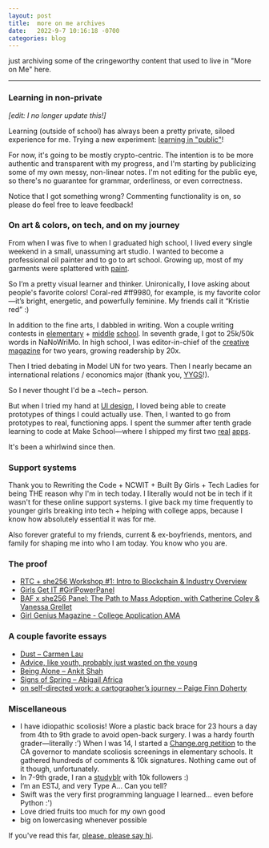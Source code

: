 ```yaml
---
layout: post
title:  more on me archives
date:   2022-9-7 10:16:18 -0700
categories: blog
---
```


just archiving some of the cringeworthy content that used to live in "More on Me" here.

---


### Learning in non-private

_[edit: I no longer update this!]_

Learning (outside of school) has always been a pretty private, siloed experience for me. Trying a new experiment: [learning in "public"](https://www.notion.so/dual-effort-learning-in-public-cc9ff63eabc64d27a3efe45369fccd88)!

For now, it's going to be mostly crypto-centric. The intention is to be more authentic and transparent with my progress, and I'm starting by publicizing some of my own messy, non-linear notes. I'm not editing for the public eye, so there's no guarantee for grammar, orderliness, or even correctness.

Notice that I got something wrong? Commenting functionality is on, so please do feel free to leave feedback!

### On art & colors, on tech, and on my journey

From when I was five to when I graduated high school, I lived every single weekend in a small, unassuming art studio. I wanted to become a professional oil painter and to go to art school. Growing up, most of my garments were splattered with [paint](https://www.behance.net/gallery/72001185/Kristie-Huang-Art-Portfolio).

So I’m a pretty visual learner and thinker. Unironically, I love asking about people's favorite colors! Coral-red #ff9980, for example, is my favorite color—it’s bright, energetic, and powerfully feminine. My friends call it “Kristie red” :)

In addition to the fine arts, I dabbled in writing. Won a couple writing contests in [elementary](https://web.archive.org/web/20120415084842/http://www.tuolumne.org/content/article.php/20120410143026414) + [middle](https://web.archive.org/web/20160421063816/http://sanfrancisco.adl.org/news/41827/) [school](https://web.archive.org/web/20170429092315/https://www.mercurynews.com/2015/05/21/palo-alto-student-wins-essay-contest/). In seventh grade, I got to 25k/50k words in NaNoWriMo. In high school, I was editor-in-chief of the [creative magazine](https://issuu.com/pandorasbox.gunn) for two years, growing readership by 20x.

Then I tried debating in Model UN for two years. Then I nearly became an international relations / economics major (thank you, [YYGS](https://globalscholars.yale.edu/international-affairs-globalization)!).

So I never thought I'd be a ~tech~ person.

But when I tried my hand at [UI design](https://www.behance.net/kristiehuang), I loved being able to create prototypes of things I could actually use. Then, I wanted to go from prototypes to real, functioning apps. I spent the summer after tenth grade learning to code at Make School—where I shipped my first two [real](http://tinyurl.com/cloudcloset) [apps](http://tinyurl.com/airtimeevents).

It's been a whirlwind since then.

### Support systems

Thank you to Rewriting the Code + NCWIT + Built By Girls + Tech Ladies for being THE reason why I'm in tech today. I literally would not be in tech if it wasn't for these online support systems. I give back my time frequently to younger girls breaking into tech + helping with college apps, because I know how absolutely essential it was for me.

Also forever grateful to my friends, current & ex-boyfriends, mentors, and family for shaping me into who I am today. You know who you are.

### The proof

- [RTC + she256 Workshop #1: Intro to Blockchain & Industry Overview](https://twitter.com/she_256/status/1364439534906171393)
- [Girls Get IT #GirlPowerPanel](https://www.instagram.com/p/CBbVHmalvQj/)
- [BAF x she256 Panel: The Path to Mass Adoption, with Catherine Coley & Vanessa Grellet](https://www.youtube.com/watch?v=f3i9kItUi-k&t=73s)
- [Girl Genius Magazine - College Application AMA](https://youtu.be/lKmgBW9mHGk)

### A couple favorite essays

- [Dust – Carmen Lau](https://altered.substack.com/p/dust?s=r)
- [Advice, like youth, probably just wasted on the young](https://www.chicagotribune.com/columns/chi-schmich-sunscreen-column-column.html)
- [Being Alone – Ankit Shah](https://www.ankit.fyi/being-alone)
- [Signs of Spring – Abigail Africa](https://app.sparkmailapp.com/web-share/9OJcHD2jn-v0gPAjRfG_phaW3Hbz4gTEOzHm694E)
- [on self-directed work: a cartographer’s journey – Paige Finn Doherty](https://paigefinndoherty.com/2020/10/13/on-self-directed-work-a-cartographers-journey/)

### Miscellaneous

- I have idiopathic scoliosis! Wore a plastic back brace for 23 hours a day from 4th to 9th grade to avoid open-back surgery. I was a hardy fourth grader—literally :’) When I was 14, I started a [Change.org petition](https://www.change.org/p/state-of-california-mandate-life-saving-scoliosis-screenings-in-elementary-schools) to the CA governor to mandate scoliosis screenings in elementary schools. It gathered hundreds of comments & 10k signatures. Nothing came out of it though, unfortunately.
- In 7-9th grade, I ran a [studyblr](https://studycxlture.tumblr.com/) with 10k followers :)
- I’m an ESTJ, and very Type A... Can you tell?
- Swift was the very first programming language I learned... even before Python :')
- Love dried fruits too much for my own good
- big on lowercasing whenever possible

If you've read this far, [please, please say hi](https://twitter.com/kristiehuang).
